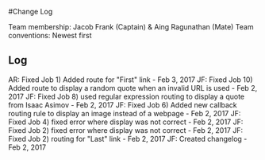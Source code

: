 #Change Log

Team membership:  Jacob Frank (Captain) & Aing Ragunathan (Mate)
Team conventions: 
Newest first 

## Log
AR: Fixed Job 1) Added route for "First" link - Feb 3, 2017 
JF: Fixed Job 10) Added route to display a random quote when an invalid URL is used - Feb 2, 2017
JF: Fixed Job 8) used regular expression routing to display a quote from Isaac Asimov - Feb 2, 2017
JF: Fixed Job 6) Added new callback routing rule to display an image instead of a webpage - Feb 2, 2017
JF: Fixed Job 4) fixed error where display was not correct - Feb 2, 2017
JF: Fixed Job 2) fixed error where display was not correct - Feb 2, 2017
JF: Fixed Job 2) routing for "Last" link - Feb 2, 2017
JF: Created changelog - Feb 2, 2017
